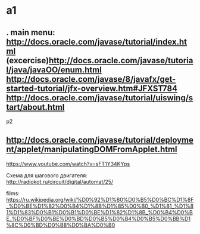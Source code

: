 a1
==
.
main menu:
http://docs.oracle.com/javase/tutorial/index.html
(excercise)http://docs.oracle.com/javase/tutorial/java/javaOO/enum.html
http://docs.oracle.com/javase/8/javafx/get-started-tutorial/jfx-overview.htm#JFXST784
http://docs.oracle.com/javase/tutorial/uiswing/start/about.html
--------
p2

http://docs.oracle.com/javase/tutorial/deployment/applet/manipulatingDOMFromApplet.html
--------


https://www.youtube.com/watch?v=sFT1Y34KYps

Схема для шагового двигателя:
http://radiokot.ru/circuit/digital/automat/25/

films:
https://ru.wikipedia.org/wiki/%D0%92%D1%80%D0%B5%D0%BC%D1%8F_%D0%BE%D1%82%D0%B4%D1%8B%D1%85%D0%B0_%D1%81_%D1%81%D1%83%D0%B1%D0%B1%D0%BE%D1%82%D1%8B_%D0%B4%D0%BE_%D0%BF%D0%BE%D0%BD%D0%B5%D0%B4%D0%B5%D0%BB%D1%8C%D0%BD%D0%B8%D0%BA%D0%B0
